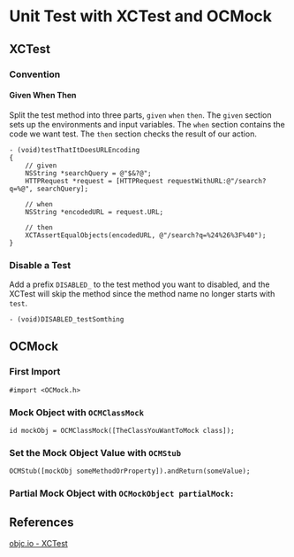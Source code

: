 # Unit Test with XCTest and OCMock

## XCTest

### Convention

#### Given When Then 

Split the test method into three parts, `given` `when` `then`.
The `given` section sets up the environments and input variables.
The `when` section contains the code we want test.
The `then` section checks the result of our action.

```
- (void)testThatItDoesURLEncoding
{
    // given
    NSString *searchQuery = @"$&?@";
    HTTPRequest *request = [HTTPRequest requestWithURL:@"/search?q=%@", searchQuery];

    // when
    NSString *encodedURL = request.URL;

    // then
    XCTAssertEqualObjects(encodedURL, @"/search?q=%24%26%3F%40");
}
```


### Disable a Test

Add a prefix `DISABLED_` to the test method you want to disabled, and the XCTest will skip the method since the method name no longer starts with `test`.

```
- (void)DISABLED_testSomthing
```

## OCMock

### First Import

```
#import <OCMock.h>
```

### Mock Object with `OCMClassMock`

```
id mockObj = OCMClassMock([TheClassYouWantToMock class]);
```

### Set the Mock Object Value with `OCMStub`

```
OCMStub([mockObj someMethodOrProperty]).andReturn(someValue);
```

### Partial Mock Object with `OCMockObject partialMock:`


## References

[objc.io - XCTest](https://www.objc.io/issues/15-testing/xctest/)
